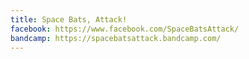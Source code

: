 ```yaml
---
title: Space Bats, Attack!
facebook: https://www.facebook.com/SpaceBatsAttack/
bandcamp: https://spacebatsattack.bandcamp.com/
---
```

